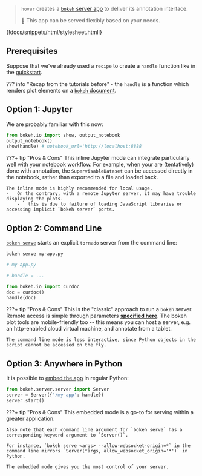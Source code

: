 > `hover` creates a [`bokeh` server app](https://docs.bokeh.org/en/latest/docs/user_guide/server.html) to deliver its annotation interface.
>
> :rocket: This app can be served flexibly based on your needs.

{!docs/snippets/html/stylesheet.html!}

## **Prerequisites**

Suppose that we've already used a `recipe` to create a `handle` function like in the [quickstart](../t0-quickstart/#apply-labels).

??? info "Recap from the tutorials before"
    -   the `handle` is a function which renders plot elements on a [`bokeh` document](https://docs.bokeh.org/en/latest/docs/reference/document.html).

## **Option 1: Jupyter**

We are probably familiar with this now:

```Python
from bokeh.io import show, output_notebook
output_notebook()
show(handle) # notebook_url='http://localhost:8888'
```

???+ tip "Pros & Cons"
    This inline Jupyter mode can integrate particularly well with your notebook workflow. For example, when your are (tentatively) done with annotation, the `SupervisableDataset` can be accessed directly in the notebook, rather than exported to a file and loaded back.

    The inline mode is highly recommended for local usage.
    -   On the contrary, with a remote Jupyter server, it may have trouble displaying the plots.
        -   this is due to failure of loading JavaScript libraries or accessing implicit `bokeh server` ports.

## **Option 2: Command Line**

[`bokeh serve`](https://docs.bokeh.org/en/latest/docs/user_guide/server.html) starts an explicit `tornado` server from the command line:

```bash
bokeh serve my-app.py
```

```Python
# my-app.py

# handle = ...

from bokeh.io import curdoc
doc = curdoc()
handle(doc)
```

???+ tip "Pros & Cons"
    This is the "classic" approach to run a `bokeh` server. Remote access is simple through parameters [**specified here**](https://docs.bokeh.org/en/latest/docs/reference/command/subcommands/serve.html). The bokeh plot tools are mobile-friendly too -- this means you can host a server, e.g. an http-enabled cloud virtual machine, and annotate from a tablet.

    The command line mode is less interactive, since Python objects in the script cannot be accessed on the fly.

## **Option 3: Anywhere in Python**

It is possible to [embed the app](https://docs.bokeh.org/en/latest/docs/user_guide/server.html#embedding-bokeh-server-as-a-library) in regular Python:

```Python
from bokeh.server.server import Server
server = Server({'/my-app': handle})
server.start()
```

???+ tip "Pros & Cons"
    This embedded mode is a go-to for serving within a greater application.

    Also note that each command line argument for `bokeh serve` has a corresponding keyword argument to `Server()`.

    For instance, `bokeh serve <args> --allow-websocket-origin=*` in the command line mirrors `Server(*args, allow_websocket_origin='*')` in Python.

    The embedded mode gives you the most control of your server.
